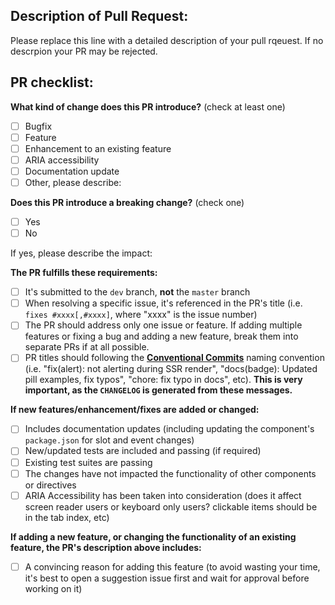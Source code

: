 
<!-- PULL REQUEST TEMPLATE -->
## Description of Pull Request:


Please replace this line with a detailed description of your pull rqeuest. If no descrpion your PR may be rejected.


## PR checklist:

<!-- (Update "[ ]" to "[x]" to check a box) -->

**What kind of change does this PR introduce?** (check at least one)
- [ ] Bugfix
- [ ] Feature
- [ ] Enhancement to an existing feature
- [ ] ARIA accessibility
- [ ] Documentation update
- [ ] Other, please describe:

**Does this PR introduce a breaking change?** (check one)
- [ ] Yes
- [ ] No

If yes, please describe the impact:

**The PR fulfills these requirements:**
- [ ] It's submitted to the `dev` branch, **not** the `master` branch
- [ ] When resolving a specific issue, it's referenced in the PR's title (i.e. `fixes #xxxx[,#xxxx]`, where "xxxx" is the issue number)
- [ ] The PR should address only one issue or feature. If adding multiple features or fixing a bug and adding a new feature, break them into separate PRs if at all possible.
- [ ] PR titles should following the [**Conventional Commits**](https://www.conventionalcommits.org/) naming convention (i.e. "fix(alert): not alerting during SSR render", "docs(badge): Updated pill examples, fix typos", "chore: fix typo in docs", etc). **This is very important, as the `CHANGELOG` is generated from these messages.**

**If new features/enhancement/fixes are added or changed:**
- [ ] Includes documentation updates (including updating the component's `package.json` for slot and event changes)
- [ ] New/updated tests are included and passing (if required)
- [ ] Existing test suites are passing
- [ ] The changes have not impacted the functionality of other components or directives 
- [ ] ARIA Accessibility has been taken into consideration (does it affect screen reader users or keyboard only users? clickable items should be in the tab index, etc)

**If adding a new feature, or changing the functionality of an existing feature, the PR's description above includes:**
- [ ] A convincing reason for adding this feature (to avoid wasting your time, it's best to open a suggestion issue first and wait for approval before working on it)

